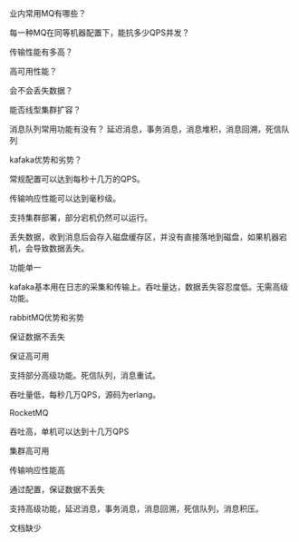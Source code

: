 



业内常用MQ有哪些？

每一种MQ在同等机器配置下，能抗多少QPS并发？

传输性能有多高？

高可用性能？



会不会丢失数据？

能否线型集群扩容？

消息队列常用功能有没有？ 延迟消息，事务消息，消息堆积，消息回溯，死信队列





kafaka优势和劣势？

常规配置可以达到每秒十几万的QPS。

传输响应性能可以达到毫秒级。

支持集群部署，部分宕机仍然可以运行。



丢失数据，收到消息后会存入磁盘缓存区，并没有直接落地到磁盘，如果机器宕机，会导致数据丢失。

功能单一

kafaka基本用在日志的采集和传输上。吞吐量达，数据丢失容忍度低。无需高级功能。





rabbitMQ优势和劣势

保证数据不丢失

保证高可用

支持部分高级功能。死信队列，消息重试。



吞吐量低，每秒几万QPS，源码为erlang。



RocketMQ

吞吐高，单机可以达到十几万QPS

集群高可用

传输响应性能高

通过配置，保证数据不丢失

支持高级功能，延迟消息，事务消息，消息回溯，死信队列，消息积压。

文档缺少

